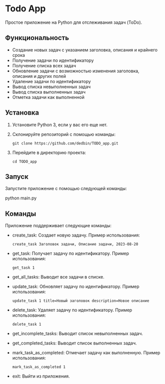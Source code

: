 # Todo App

Простое приложение на Python для отслеживания задач (ToDo).

## Функциональность

- Создание новых задач с указанием заголовка, описания и крайнего срока
- Получение задачи по идентификатору
- Получение списка всех задач
- Обновление задачи с возможностью изменения заголовка, описания и других полей
- Удаление задачи по идентификатору
- Вывод списка невыполненных задач
- Вывод списка выполненных задач
- Отметка задачи как выполненной

## Установка

1. Установите Python 3, если у вас его еще нет.
2. Склонируйте репозиторий с помощью команды:
   
   ```
   git clone https://github.com/dedbin/TODO_app.git
   ```
   
3. Перейдите в директорию проекта:
   
   ```
   cd TODO_app
   ```

## Запуск

Запустите приложение с помощью следующей команды:

python main.py

## Команды

Приложение поддерживает следующие команды:

- create_task: Создает новую задачу. Пример использования:
  
  ```
  create_task Заголовок задачи, Описание задачи, 2023-08-20
  ```

- get_task: Получает задачу по идентификатору. Пример использования:
  
  ```
  get_task 1
  ```

- get_all_tasks: Выводит все задачи в списке.

- update_task: Обновляет задачу по идентификатору. Пример использования:
  
  ```
  update_task 1 title=Новый заголовок description=Новое описание
  ```

- delete_task: Удаляет задачу по идентификатору. Пример использования:
  
  ```
  delete_task 1
  ```

- get_incomplete_tasks: Выводит список невыполненных задач.

- get_completed_tasks: Выводит список выполненных задач.

- mark_task_as_completed: Отмечает задачу как выполненную. Пример использования:
  
  ```
  mark_task_as_completed 1
  ```

- exit: Выйти из приложения.